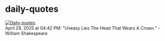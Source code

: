 # daily-quotes
[![Daily quotes](https://github.com/ceepu8/daily-quotes/actions/workflows/daily-quote.yml/badge.svg)](https://github.com/ceepu8/daily-quotes/actions/workflows/daily-quote.yml)<br/>
April 29, 2025 at 04:42 PM: "Uneasy Lies The Head That Wears A Crown." - William Shakespeare
